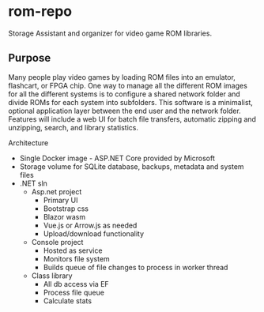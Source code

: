 # rom-repo
Storage Assistant and organizer for video game ROM libraries. 

## Purpose

Many people play video games by loading ROM files into an emulator, flashcart, or FPGA chip. One way to manage all the different ROM images for all the different systems is to configure a shared network folder and divide ROMs for each system into subfolders. This software is a minimalist, optional application layer between the end user and the network folder. Features will include a web UI for batch file transfers, automatic zipping and unzipping, search, and library statistics. 

Architecture
* Single Docker image - ASP.NET Core provided by Microsoft
* Storage volume for SQLite database, backups, metadata and system files
* .NET sln 
    * Asp.net project
        * Primary UI
        * Bootstrap css
        * Blazor wasm
        * Vue.js or Arrow.js as needed
        * Upload/download functionality
    * Console project
        * Hosted as service
        * Monitors file system
        * Builds queue of file changes to process in worker thread
    * Class library
        * All db access via EF
        * Process file queue
        * Calculate stats